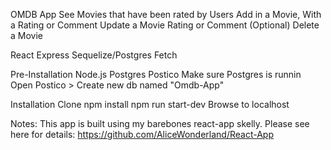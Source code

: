 OMDB App
See Movies that have been rated by Users
Add in a Movie, With a Rating or Comment
Update a Movie Rating or Comment (Optional)
Delete a Movie

React
Express
Sequelize/Postgres
Fetch

Pre-Installation
Node.js
Postgres
Postico
Make sure Postgres is runnin
Open Postico > Create new db named "Omdb-App"

Installation
Clone
npm install
npm run start-dev
Browse to localhost

Notes:
This app is built using my barebones react-app skelly. Please see here for details:
https://github.com/AliceWonderland/React-App